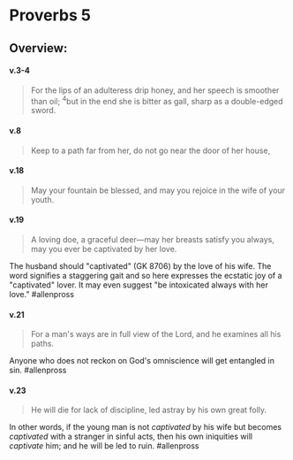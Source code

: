 # Proverbs 5

## Overview:

#### v.3-4
>For the lips of an adulteress drip honey, and her speech is smoother than oil; <sup>4</sup>but in the end she is bitter as gall, sharp as a double-edged sword.

#### v.8
>Keep to a path far from her, do not go near the door of her house,

#### v.18
>May your fountain be blessed, and may you rejoice in the wife of your youth. 

#### v.19
>A loving doe, a graceful deer—may her breasts satisfy you always, may you ever be captivated by her love.

The husband should "captivated" (GK 8706) by the love of his wife. The word signifies a staggering gait and so here expresses the ecstatic joy of a "captivated" lover. It may even suggest "be intoxicated always with her love."
#allenpross 

#### v.21
>For a man's ways are in full view of the Lord, and he examines all his paths.

Anyone who does not reckon on God's omniscience will get entangled in sin.
#allenpross 

#### v.23
>He will die for lack of discipline, led astray by his own great folly.

In other words, if the young man is not *captivated* by his wife but becomes *captivated* with a stranger in sinful acts, then his own iniquities will *captivate* him; and he will be led to ruin.
#allenpross 


